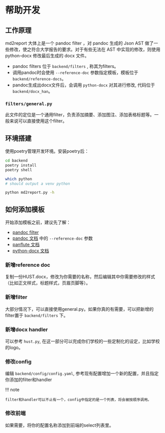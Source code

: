 # 帮助开发

## 工作原理

md2report 大体上是一个 pandoc filter ，对 pandoc 生成的 Json AST 做了一些修改，使之符合大学报告的要求。对于有些无法在 AST 中实现的修改，则使用 python-docx 修改最后生成的 docx 文件。

- pandoc filters 位于 `backend/filters` , 称其为filters。
- 调用pandoc时会使用 `--reference-doc` 参数指定模板，模板位于 `backend/reference-docs`。
- pandoc生成出docx文件后，会调用 `python-docx` 对其进行修改, 代码位于 `backend/docx_han`。

### `filters/general.py`

此文件的定位是一个通用filter，负责添加摘要、添加图注、添加表格标题等。一般来说可以直接使用这个filter。

## 环境搭建

使用poetry管理开发环境。安装poetry后：

```bash
cd backend
poetry install
poetry shell

which python
# should output a venv python

python md2report.py -h
```

## 如何添加模板

开始添加模板之前，建议先了解：

- [pandoc filter](https://pandoc.org/filters.html)
- [pandoc 文档](https://pandoc.org/MANUAL.html) 中的 `--reference-doc` 参数
- [panflute 文档](http://scorreia.com/software/panflute/)
- [python-docx 文档](https://python-docx.readthedocs.io/en/latest/)

### 新增reference doc

复制一份HUST.docx，修改为你需要的名称，然后编辑其中你需要修改的样式（比如正文样式，标题样式，页眉页脚等）。

### 新增filter

大部分情况下，可以直接使用general.py。如果你真的有需要，可以把新增的filter置于 `backend/filters` 下。

### 新增docx handler

可以参考 `hust.py`, 在这一部分可以完成你们学校的一些定制化的设定，比如学校的logo。

### 修改config

编辑 `backend/config/config.yaml`, 参考现有配置增加一个新的配置，并且指定你添加的filter和handler

!!! note

    filter和handler可以不止有一个，config中指定的是一个列表，将会被按顺序调用。

### 修改前端

如果需要，将你的配置名称添加到前端的select列表里。
